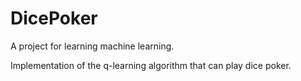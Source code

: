 # DicePoker

A project for learning machine learning.

Implementation of the q-learning algorithm that can play dice poker.
